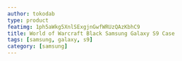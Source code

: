 ```yaml
---
author: tokodab
type: product
featimg: 1ph5aWkg5XnlSExgjnGwfWRUzQAzKbhC9
title: World of Warcraft Black Samsung Galaxy S9 Case
tags: [samsung, galaxy, s9]
category: [samsung]
---
```

